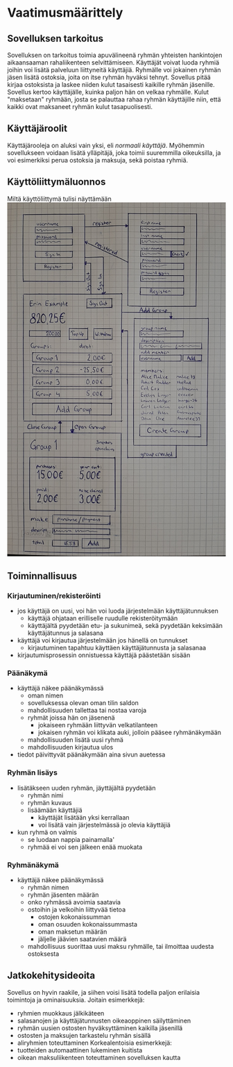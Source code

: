 # Vaatimusmäärittely #

## Sovelluksen tarkoitus ##
Sovelluksen on tarkoitus toimia apuvälineenä ryhmän yhteisten hankintojen aikaansaaman rahaliikenteen selvittämiseen. Käyttäjät voivat luoda ryhmiä joihin voi lisätä palveluun liittyneitä käyttäjiä. Ryhmälle voi jokainen ryhmän jäsen lisätä ostoksia, joita on itse ryhmän hyväksi tehnyt. Sovellus pitää kirjaa ostoksista ja laskee niiden kulut tasaisesti kaikille ryhmän jäsenille. Sovellus kertoo käyttäjälle, kuinka paljon hän on velkaa ryhmälle. Kulut "maksetaan" ryhmään, josta se palauttaa rahaa ryhmän käyttäjille niin, että kaikki ovat maksaneet ryhmän kulut tasapuolisesti.

## Käyttäjäroolit ##
Käyttäjärooleja on aluksi vain yksi, eli *normaali käyttäjä*. Myöhemmin sovellukseen voidaan lisätä ylläpitäjä, joka toimii suuremmilla oikeuksilla, ja voi esimerkiksi perua ostoksia ja maksuja, sekä poistaa ryhmiä.

## Käyttöliittymäluonnos ##
Miltä käyttöliittymä tulisi näyttämään
![wireframe](kuvat/wireframe.jpg)

## Toiminnallisuus ##
### Kirjautuminen/rekisteröinti ###
- jos käyttäjä on uusi, voi hän voi luoda järjestelmään käyttäjätunnuksen
  - käyttäjä ohjataan erilliselle ruudulle rekisteröitymään
  - käyttäjältä pyydetään etu- ja sukunimeä, sekä pyydetään keksimään käyttäjätunnus ja salasana
- käyttäjä voi kirjautua järjestelmään jos hänellä on tunnukset
  - kirjautuminen tapahtuu käyttäen käyttäjätunnusta ja salasanaa
- kirjautumisprosessin onnistuessa käyttäjä päästetään sisään
### Päänäkymä ###
- käyttäjä näkee päänäkymässä
  - oman nimen
  - sovelluksessa olevan oman tilin saldon
  - mahdollisuuden tallettaa tai nostaa varoja
  - ryhmät joissa hän on jäsenenä
    - jokaiseen ryhmään liittyvän velkatilanteen
    - jokaisen ryhmän voi klikata auki, jolloin pääsee ryhmänäkymään
  - mahdollisuuden lisätä uusi ryhmä
  - mahdollisuuden kirjautua ulos
- tiedot päivittyvät päänäkymään aina sivun auetessa
### Ryhmän lisäys ###
- lisätäkseen uuden ryhmän, jäyttäjältä pyydetään
  - ryhmän nimi
  - ryhmän kuvaus
  - lisäämään käyttäjiä
    - käyttäjät lisätään yksi kerrallaan
    - voi lisätä vain järjestelmässä jo olevia käyttäjiä
- kun ryhmä on valmis
  - se luodaan nappia painamalla'
  - ryhmää ei voi sen jälkeen enää muokata
### Ryhmänäkymä ###
- käyttäjä näkee päänäkymässä
  - ryhmän nimen
  - ryhmän jäsenten määrän
  - onko ryhmässä avoimia saatavia
  - ostoihin ja velkoihin liittyvää tietoa
    - ostojen kokonaissumman
    - oman osuuden kokonaissummasta
    - oman maksetun määrän
    - jäljelle jäävien saatavien määrä
  - mahdollisuus suorittaa uusi maksu ryhmälle, tai ilmoittaa uudesta ostoksesta

## Jatkokehitysideoita ##
Sovellus on hyvin raakile, ja siihen voisi lisätä todella paljon erilaisia toimintoja ja ominaisuuksia.
Joitain esimerkkejä:
  - ryhmien muokkaus jälkikäteen
  - salasanojen ja käyttäjätunnusten oikeaoppinen säilyttäminen
  - ryhmän uusien ostosten hyväksyttäminen kaikilla jäsenillä
  - ostosten ja maksujen tarkastelu ryhmän sisällä
  - aliryhmien toteuttaminen
Korkealentoisia esimerkkejä:
  - tuotteiden automaattinen lukeminen kuitista
  - oikean maksuliikenteen toteuttaminen sovelluksen kautta